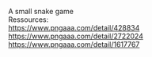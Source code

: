A small snake game  
Ressources:  
https://www.pngaaa.com/detail/428834  
https://www.pngaaa.com/detail/2722024  
https://www.pngaaa.com/detail/1617767  

